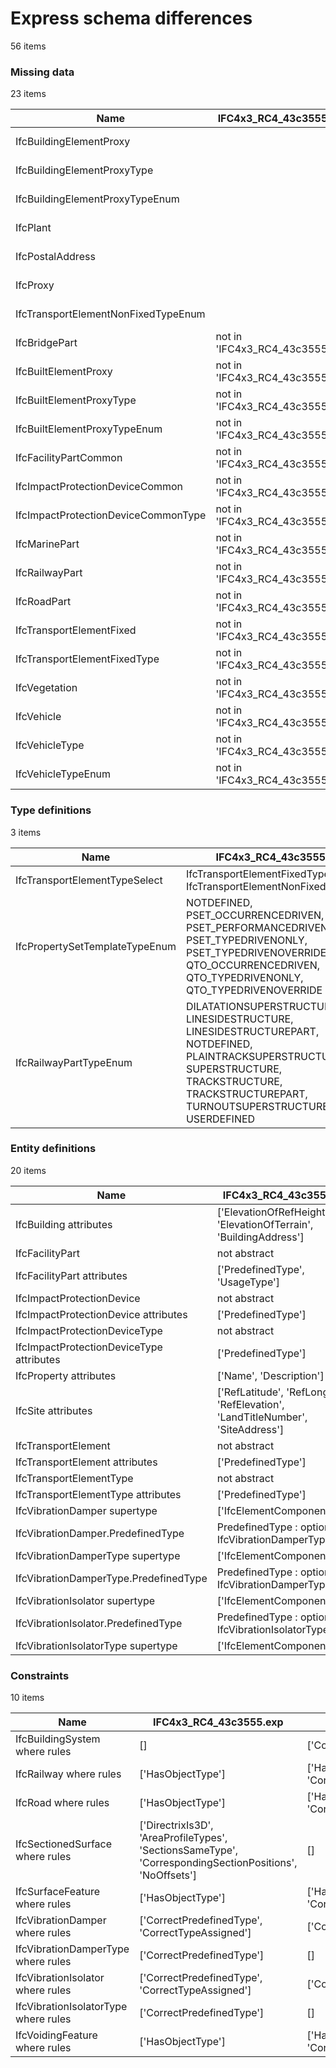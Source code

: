 # Express schema differences

56 items


### Missing data

23 items

| Name                                | IFC4x3_RC4_43c3555.exp          | IFC.exp          |
|-------------------------------------|---------------------------------|------------------|
| IfcBuildingElementProxy             |                                 | not in 'IFC.exp' |
| IfcBuildingElementProxyType         |                                 | not in 'IFC.exp' |
| IfcBuildingElementProxyTypeEnum     |                                 | not in 'IFC.exp' |
| IfcPlant                            |                                 | not in 'IFC.exp' |
| IfcPostalAddress                    |                                 | not in 'IFC.exp' |
| IfcProxy                            |                                 | not in 'IFC.exp' |
| IfcTransportElementNonFixedTypeEnum |                                 | not in 'IFC.exp' |
| IfcBridgePart                       | not in 'IFC4x3_RC4_43c3555.exp' |                  |
| IfcBuiltElementProxy                | not in 'IFC4x3_RC4_43c3555.exp' |                  |
| IfcBuiltElementProxyType            | not in 'IFC4x3_RC4_43c3555.exp' |                  |
| IfcBuiltElementProxyTypeEnum        | not in 'IFC4x3_RC4_43c3555.exp' |                  |
| IfcFacilityPartCommon               | not in 'IFC4x3_RC4_43c3555.exp' |                  |
| IfcImpactProtectionDeviceCommon     | not in 'IFC4x3_RC4_43c3555.exp' |                  |
| IfcImpactProtectionDeviceCommonType | not in 'IFC4x3_RC4_43c3555.exp' |                  |
| IfcMarinePart                       | not in 'IFC4x3_RC4_43c3555.exp' |                  |
| IfcRailwayPart                      | not in 'IFC4x3_RC4_43c3555.exp' |                  |
| IfcRoadPart                         | not in 'IFC4x3_RC4_43c3555.exp' |                  |
| IfcTransportElementFixed            | not in 'IFC4x3_RC4_43c3555.exp' |                  |
| IfcTransportElementFixedType        | not in 'IFC4x3_RC4_43c3555.exp' |                  |
| IfcVegetation                       | not in 'IFC4x3_RC4_43c3555.exp' |                  |
| IfcVehicle                          | not in 'IFC4x3_RC4_43c3555.exp' |                  |
| IfcVehicleType                      | not in 'IFC4x3_RC4_43c3555.exp' |                  |
| IfcVehicleTypeEnum                  | not in 'IFC4x3_RC4_43c3555.exp' |                  |

### Type definitions

3 items

| Name                           | IFC4x3_RC4_43c3555.exp                                                                                                                                                                           | IFC.exp                                                                                                                                                                                         |
|--------------------------------|--------------------------------------------------------------------------------------------------------------------------------------------------------------------------------------------------|-------------------------------------------------------------------------------------------------------------------------------------------------------------------------------------------------|
| IfcTransportElementTypeSelect  | IfcTransportElementFixedTypeEnum, IfcTransportElementNonFixedTypeEnum                                                                                                                            | IfcTransportElementFixedTypeEnum, IfcVehicleTypeEnum                                                                                                                                            |
| IfcPropertySetTemplateTypeEnum | NOTDEFINED, PSET_OCCURRENCEDRIVEN, PSET_PERFORMANCEDRIVEN, PSET_TYPEDRIVENONLY, PSET_TYPEDRIVENOVERRIDE, QTO_OCCURRENCEDRIVEN, QTO_TYPEDRIVENONLY, QTO_TYPEDRIVENOVERRIDE                        | NOTDEFINED                                                                                                                                                                                      |
| IfcRailwayPartTypeEnum         | DILATATIONSUPERSTRUCTURE, LINESIDESTRUCTURE, LINESIDESTRUCTUREPART, NOTDEFINED, PLAINTRACKSUPERSTRUCTURE, SUPERSTRUCTURE, TRACKSTRUCTURE, TRACKSTRUCTUREPART, TURNOUTSUPERSTRUCTURE, USERDEFINED | DILATATIONSUPERSTRUCTURE, LINESIDESTRUCTURE, LINESIDESTRUCTUREPART, NOTDEFINED, PLAINTRACKSUPESTRUCTURE, SUPERSTRUCTURE, TRACKSTRUCTURE, TRACKSTRUCTUREPART, TURNOUTSUPERSTRUCTURE, USERDEFINED |

### Entity definitions

20 items

| Name                                     | IFC4x3_RC4_43c3555.exp                                                            | IFC.exp                                                            |
|------------------------------------------|-----------------------------------------------------------------------------------|--------------------------------------------------------------------|
| IfcBuilding attributes                   | ['ElevationOfRefHeight', 'ElevationOfTerrain', 'BuildingAddress']                 | ['ElevationOfRefHeight', 'ElevationOfTerrain']                     |
| IfcFacilityPart                          | not abstract                                                                      | abstract                                                           |
| IfcFacilityPart attributes               | ['PredefinedType', 'UsageType']                                                   | ['UsageType']                                                      |
| IfcImpactProtectionDevice                | not abstract                                                                      | abstract                                                           |
| IfcImpactProtectionDevice attributes     | ['PredefinedType']                                                                | []                                                                 |
| IfcImpactProtectionDeviceType            | not abstract                                                                      | abstract                                                           |
| IfcImpactProtectionDeviceType attributes | ['PredefinedType']                                                                | []                                                                 |
| IfcProperty attributes                   | ['Name', 'Description']                                                           | ['Name', 'Specification']                                          |
| IfcSite attributes                       | ['RefLatitude', 'RefLongitude', 'RefElevation', 'LandTitleNumber', 'SiteAddress'] | ['RefLatitude', 'RefLongitude', 'RefElevation', 'LandTitleNumber'] |
| IfcTransportElement                      | not abstract                                                                      | abstract                                                           |
| IfcTransportElement attributes           | ['PredefinedType']                                                                | []                                                                 |
| IfcTransportElementType                  | not abstract                                                                      | abstract                                                           |
| IfcTransportElementType attributes       | ['PredefinedType']                                                                | []                                                                 |
| IfcVibrationDamper supertype             | ['IfcElementComponent']                                                           | ['IfcImpactProtectionDevice']                                      |
| IfcVibrationDamper.PredefinedType        | PredefinedType : optional IfcVibrationDamperTypeEnum                              | PredefinedType : IfcDamperTypeEnum                                 |
| IfcVibrationDamperType supertype         | ['IfcElementComponentType']                                                       | ['IfcImpactProtectionDeviceType']                                  |
| IfcVibrationDamperType.PredefinedType    | PredefinedType : optional IfcVibrationDamperTypeEnum                              | PredefinedType : IfcVibrationDamperTypeEnum                        |
| IfcVibrationIsolator supertype           | ['IfcElementComponent']                                                           | ['IfcImpactProtectionDevice']                                      |
| IfcVibrationIsolator.PredefinedType      | PredefinedType : optional IfcVibrationIsolatorTypeEnum                            | PredefinedType : IfcVibrationIsolatorTypeEnum                      |
| IfcVibrationIsolatorType supertype       | ['IfcElementComponentType']                                                       | ['IfcImpactProtectionDeviceType']                                  |

### Constraints

10 items

| Name                                 | IFC4x3_RC4_43c3555.exp                                                                                  | IFC.exp                                    |
|--------------------------------------|---------------------------------------------------------------------------------------------------------|--------------------------------------------|
| IfcBuildingSystem where rules        | []                                                                                                      | ['CorrectPredefinedType']                  |
| IfcRailway where rules               | ['HasObjectType']                                                                                       | ['HasObjectType', 'CorrectPredefinedType'] |
| IfcRoad where rules                  | ['HasObjectType']                                                                                       | ['HasObjectType', 'CorrectPredefinedType'] |
| IfcSectionedSurface where rules      | ['DirectrixIs3D', 'AreaProfileTypes', 'SectionsSameType', 'CorrespondingSectionPositions', 'NoOffsets'] | []                                         |
| IfcSurfaceFeature where rules        | ['HasObjectType']                                                                                       | ['HasObjectType', 'CorrectPredefinedType'] |
| IfcVibrationDamper where rules       | ['CorrectPredefinedType', 'CorrectTypeAssigned']                                                        | ['CorrectTypeAssigned']                    |
| IfcVibrationDamperType where rules   | ['CorrectPredefinedType']                                                                               | []                                         |
| IfcVibrationIsolator where rules     | ['CorrectPredefinedType', 'CorrectTypeAssigned']                                                        | ['CorrectTypeAssigned']                    |
| IfcVibrationIsolatorType where rules | ['CorrectPredefinedType']                                                                               | []                                         |
| IfcVoidingFeature where rules        | ['HasObjectType']                                                                                       | ['HasObjectType', 'CorrectPredefinedType'] |
